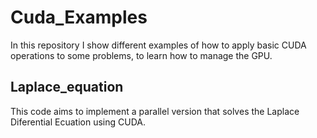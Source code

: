 # Cuda_Examples
In this repository I show different examples of how to apply basic CUDA operations to some problems, to learn how to manage the GPU.
 
## Laplace_equation
This code aims to implement a parallel version that solves the Laplace Diferential Ecuation using CUDA.
